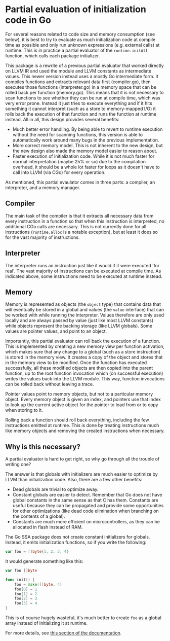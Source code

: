# Partial evaluation of initialization code in Go

For several reasons related to code size and memory consumption (see below), it
is best to try to evaluate as much initialization code at compile time as
possible and only run unknown expressions (e.g. external calls) at runtime. This
is in practice a partial evaluator of the `runtime.initAll` function, which
calls each package initializer.

This package is a rewrite of a previous partial evaluator that worked
directly on LLVM IR and used the module and LLVM constants as intermediate
values. This newer version instead uses a mostly Go intermediate form. It
compiles functions and extracts relevant data first (compiler.go), then
executes those functions (interpreter.go) in a memory space that can be
rolled back per function (memory.go). This means that it is not necessary to
scan functions to see whether they can be run at compile time, which was very
error prone. Instead it just tries to execute everything and if it hits
something it cannot interpret (such as a store to memory-mapped I/O) it rolls
back the execution of that function and runs the function at runtime instead.
All in all, this design provides several benefits:

  * Much better error handling. By being able to revert to runtime execution
    without the need for scanning functions, this version is able to
    automatically work around many bugs in the previous implementation.
  * More correct memory model. This is not inherent to the new design, but the
    new design also made the memory model easier to reason about.
  * Faster execution of initialization code. While it is not much faster for
    normal interpretation (maybe 25% or so) due to the compilation overhead,
    it should be a whole lot faster for loops as it doesn't have to call into
    LLVM (via CGo) for every operation.

As mentioned, this partial evaulator comes in three parts: a compiler, an
interpreter, and a memory manager.

## Compiler

The main task of the compiler is that it extracts all necessary data from
every instruction in a function so that when this instruction is interpreted,
no additional CGo calls are necessary. This is not currently done for all
instructions (`runtime.alloc` is a notable exception), but at least it does
so for the vast majority of instructions.

## Interpreter

The interpreter runs an instruction just like it would if it were executed
'for real'. The vast majority of instructions can be executed at compile
time. As indicated above, some instructions need to be executed at runtime
instead.

## Memory

Memory is represented as objects (the `object` type) that contains data that
will eventually be stored in a global and values (the `value` interface) that
can be worked with while running the interpreter. Values therefore are only
used locally and are always passed by value (just like most LLVM constants)
while objects represent the backing storage (like LLVM globals). Some values
are pointer values, and point to an object.

Importantly, this partial evaluator can roll back the execution of a
function. This is implemented by creating a new memory view per function
activation, which makes sure that any change to a global (such as a store
instruction) is stored in the memory view. It creates a copy of the object
and stores that in the memory view to be modified. Once the function has
executed successfully, all these modified objects are then copied into the
parent function, up to the root function invocation which (on successful
execution) writes the values back into the LLVM module. This way, function
invocations can be rolled back without leaving a trace.

Pointer values point to memory objects, but not to a particular memory
object. Every memory object is given an index, and pointers use that index to
look up the current active object for the pointer to load from or to copy
when storing to it.

Rolling back a function should roll back everything, including the few
instructions emitted at runtime. This is done by treating instructions much
like memory objects and removing the created instructions when necessary.

## Why is this necessary?

A partial evaluator is hard to get right, so why go through all the trouble of
writing one?

The answer is that globals with initializers are much easier to optimize by
LLVM than initialization code. Also, there are a few other benefits:

  * Dead globals are trivial to optimize away.
  * Constant globals are easier to detect. Remember that Go does not have global
    constants in the same sense as that C has them. Constants are useful because
    they can be propagated and provide some opportunities for other
    optimizations (like dead code elimination when branching on the contents of
    a global).
  * Constants are much more efficient on microcontrollers, as they can be
    allocated in flash instead of RAM.

The Go SSA package does not create constant initializers for globals.
Instead, it emits initialization functions, so if you write the following:

```go
var foo = []byte{1, 2, 3, 4}
```

It would generate something like this:

```go
var foo []byte

func init() {
    foo = make([]byte, 4)
    foo[0] = 1
    foo[1] = 2
    foo[2] = 3
    foo[3] = 4
}
```

This is of course hugely wasteful, it's much better to create `foo` as a
global array instead of initializing it at runtime.

For more details, see [this section of the
documentation](https://tinygo.org/compiler-internals/differences-from-go/).
